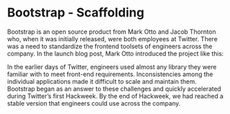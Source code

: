 # Bootstrap - Scaffolding

Bootstrap is an open source product from Mark Otto and Jacob Thornton who, when it was initially released, were both
employees at Twitter. There was a need to standardize the frontend toolsets of engineers across the company. In the
launch blog post, Mark Otto introduced the project like this:

In the earlier days of Twitter, engineers used almost any library they were familiar with to meet front-end requirements.
Inconsistencies among the individual applications made it difficult to scale and maintain them. Bootstrap began as an
answer to these challenges and quickly accelerated during Twitter’s first Hackweek. By the end of Hackweek,
we had reached a stable version that engineers could use across the company.
